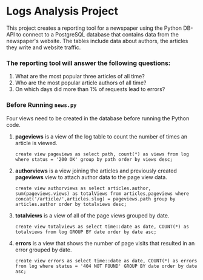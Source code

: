 # Logs Analysis Project

This project creates a reporting tool for a newspaper using the Python DB-API to connect to a PostgreSQL database that contains data from the newspaper's website.  The tables include data about authors, the articles they write and website traffic.

### The reporting tool will answer the following questions:
1. What are the most popular three articles of all time?
2. Who are the most popular article authors of all time?
3. On which days did more than 1% of requests lead to errors?

### Before Running `news.py`
Four views need to be created in the database before running the Python code.
1. **pageviews** is a view of the log table to count the number of times an article is viewed.

    `create view pageviews as select path, count(*) as views from log where status = '200 OK' group by path order by views desc;`
2. **authorviews** is a view joining the articles and previously created **pageviews** view to attach author data to the page view data.

    `create view authorviews as select articles.author, sum(pageviews.views) as totalViews from articles,pageviews where concat('/article/',articles.slug) = pageviews.path group by articles.author order by totalviews desc;`
3. **totalviews** is a view of all of the page views grouped by date.

    `create view totalviews as select time::date as date, COUNT(*) as totalviews from log GROUP BY date order by date asc;`
4. **errors** is a view that shows the number of page visits that resulted in an error grouped by date.

    `create view errors as select time::date as date, COUNT(*) as errors from log where status = '404 NOT FOUND' GROUP BY date order by date asc;`